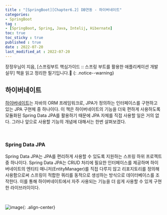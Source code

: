 ```yaml
---
title : "[SpringBoot][Chapter6.2] DB연동 - 하이버네이트"
categories:
- SpringBoot
tag :
- [SpringBoot, Spring, Java, Intelij, Hibernate]
toc: true
toc_sticky : true
published : true
date : 2022-07-20
last_modified_at : 2022-07-20
---
```






장정우님이 지음, [스프링부트 핵심가이드 :: 스프링 부트를 활용한 애플리케이션 개발 실무] 책을 읽고 정리한 필기입니다.📢
{: .notice--warning}



## 하이버네이트

<a href="https://hibernate.org">하이버네이트</a>는 자바의 ORM 프레임워크로, JPA가 정의하는 인터페이스를 구현하고 있는 JPA 구현체 중 하나이다. 이 책은 하이버네이트의 기능을 더욱 편하게 사용하도록 모듈화된 Spring Data JPA를 활용하기 때문에 JPA 자체를 직접 사용할 일은 거의 없다. 그러나 앞으로 사용할 기능의 개념에 대해서는 한번 살펴보겠다.

<br>

### Spring Data JPA

Spring Data JPA는 JPA를 편리하게 사용할 수 있도록 지원하는 스프링 하위 프로젝트 중 하나이다.  Spring Data JPA는 CRUD 처리에 필요한 인터페이스를 제공하며 하이버네이트의 엔티티 매니저(EntityManager)를 직접 다루지 않고 리포지토리를 정의해 사용함으로써 스프링이 적합한 쿼리를 동적으로 생성하는 방식으로 데이터베이스를 조작한다. 이를 통해 하이버네이트에서 자주 사용되는 기능을 더 쉽게 사용할 수 있게 구현한 라이브러이이다.

<br>

![image](https://user-images.githubusercontent.com/13410737/180012513-df18dfce-fdce-46ff-aba8-1cb7fb9e4e79.png){: .align-center}
